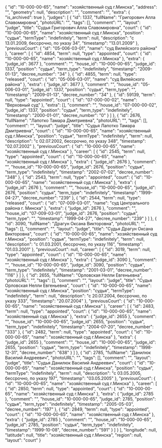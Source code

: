 {
    "id": "10-000-00-65",
    "name": "хозяйственный суд г.Минска",
    "address": "",
    "geometry": null,
    "description": "",
    "comment": "",
    "extra": {
        "is_archived": true
    },
    "judges": [
        {
            "id": 1337,
            "fullName": "Григорович Алла Славомировна",
            "photoURL": "",
            "tags": [],
            "comment": "",
            "layout": "judge",
            "title": "Судья Григорович Алла Славомировна",
            "court": {
                "id": "10-000-00-65",
                "name": "хозяйственный суд г.Минска",
                "position": "судья",
                "termType": "indefinitely",
                "term": null,
                "description": "c 13.01.2009, бессрочно, по указу 34",
                "timestamp": "13.01.2009"
            },
            "previousCourt": {
                "id": "05-006-03-01",
                "name": "суд Вилейского района"
            },
            "career": [
                {
                    "id": 4854,
                    "term": null,
                    "type": "appointed",
                    "court": {
                        "id": "10-000-00-65",
                        "name": "хозяйственный суд г.Минска"
                    },
                    "extra": {
                        "judge_id": 3677
                    },
                    "comment": "",
                    "house_id": "10-000-00-65",
                    "judge_id": 1337,
                    "position": "судья",
                    "term_type": "indefinitely",
                    "timestamp": "2009-01-13",
                    "decree_number": "34"
                },
                {
                    "id": 4855,
                    "term": null,
                    "type": "released",
                    "court": {
                        "id": "05-006-03-01",
                        "name": "суд Вилейского района"
                    },
                    "extra": {
                        "judge_id": 3677
                    },
                    "comment": "",
                    "house_id": "05-006-03-01",
                    "judge_id": 1337,
                    "position": "судья",
                    "term_type": "",
                    "timestamp": "2009-01-13",
                    "decree_number": "34"
                },
                {
                    "id": 59139,
                    "term": null,
                    "type": "appointed",
                    "court": {
                        "id": "07-000-00-02",
                        "name": "Верховный суд"
                    },
                    "extra": [],
                    "comment": "",
                    "house_id": "07-000-00-02",
                    "judge_id": 1337,
                    "position": "судья",
                    "term_type": "indefinitely",
                    "timestamp": "2000-01-01",
                    "decree_number": "0"
                }
            ]
        },
        {
            "id": 2676,
            "fullName": "Лапотко Тамара Дмитриевна",
            "photoURL": "",
            "tags": [],
            "comment": "",
            "layout": "judge",
            "title": "Судья Лапотко Тамара Дмитриевна",
            "court": {
                "id": "10-000-00-65",
                "name": "хозяйственный суд г.Минска",
                "position": "судья",
                "termType": "indefinitely",
                "term": null,
                "description": "c 02.07.2002, бессрочно, по указу 348",
                "timestamp": "02.07.2002"
            },
            "previousCourt": {
                "id": "10-000-00-65",
                "name": "хозяйственный суд г.Минска"
            },
            "career": [
                {
                    "id": 2545,
                    "term": null,
                    "type": "appointed",
                    "court": {
                        "id": "10-000-00-65",
                        "name": "хозяйственный суд г.Минска"
                    },
                    "extra": {
                        "judge_id": 2676
                    },
                    "comment": "",
                    "house_id": "10-000-00-65",
                    "judge_id": 2676,
                    "position": "судья",
                    "term_type": "indefinitely",
                    "timestamp": "2002-07-02",
                    "decree_number": "348"
                },
                {
                    "id": 2543,
                    "term": null,
                    "type": "appointed",
                    "court": {
                        "id": "10-000-00-65",
                        "name": "хозяйственный суд г.Минска"
                    },
                    "extra": {
                        "judge_id": 2676
                    },
                    "comment": "",
                    "house_id": "10-000-00-65",
                    "judge_id": 2676,
                    "position": "судья",
                    "term_type": "indefinitely",
                    "timestamp": "1999-04-27",
                    "decree_number": "239"
                },
                {
                    "id": 2544,
                    "term": null,
                    "type": "released",
                    "court": {
                        "id": "07-009-03-01",
                        "name": "суд Центрального района г. Минска"
                    },
                    "extra": {
                        "judge_id": 2676
                    },
                    "comment": "",
                    "house_id": "07-009-03-01",
                    "judge_id": 2676,
                    "position": "судья",
                    "term_type": "",
                    "timestamp": "1999-04-27",
                    "decree_number": "239"
                }
            ]
        },
        {
            "id": 3090,
            "fullName": "Драгун Оксана Викторовна",
            "photoURL": "",
            "tags": [],
            "comment": "",
            "layout": "judge",
            "title": "Судья Драгун Оксана Викторовна",
            "court": {
                "id": "10-000-00-65",
                "name": "хозяйственный суд г.Минска",
                "position": "судья",
                "termType": "indefinitely",
                "term": null,
                "description": "c 01.03.2001, бессрочно, по указу 116",
                "timestamp": "01.03.2001"
            },
            "previousCourt": null,
            "career": [
                {
                    "id": 3019,
                    "term": null,
                    "type": "appointed",
                    "court": {
                        "id": "10-000-00-65",
                        "name": "хозяйственный суд г.Минска"
                    },
                    "extra": {
                        "judge_id": 3090
                    },
                    "comment": "",
                    "house_id": "10-000-00-65",
                    "judge_id": 3090,
                    "position": "судья",
                    "term_type": "indefinitely",
                    "timestamp": "2001-03-01",
                    "decree_number": "116"
                }
            ]
        },
        {
            "id": 2655,
            "fullName": "Орловская Нелли Евгеньевна",
            "photoURL": "",
            "tags": [],
            "comment": "",
            "layout": "judge",
            "title": "Судья Орловская Нелли Евгеньевна",
            "court": {
                "id": "10-000-00-65",
                "name": "хозяйственный суд г.Минска",
                "position": "судья",
                "termType": "indefinitely",
                "term": null,
                "description": "c 20.07.2004, бессрочно, по указу 333",
                "timestamp": "20.07.2004"
            },
            "previousCourt": {
                "id": "10-000-00-65",
                "name": "хозяйственный суд г.Минска"
            },
            "career": [
                {
                    "id": 2483,
                    "term": null,
                    "type": "appointed",
                    "court": {
                        "id": "10-000-00-65",
                        "name": "хозяйственный суд г.Минска"
                    },
                    "extra": {
                        "judge_id": 2655
                    },
                    "comment": "",
                    "house_id": "10-000-00-65",
                    "judge_id": 2655,
                    "position": "судья",
                    "term_type": "indefinitely",
                    "timestamp": "2004-07-20",
                    "decree_number": "333"
                },
                {
                    "id": 2482,
                    "term": null,
                    "type": "appointed",
                    "court": {
                        "id": "10-000-00-65",
                        "name": "хозяйственный суд г.Минска"
                    },
                    "extra": {
                        "judge_id": 2655
                    },
                    "comment": "",
                    "house_id": "10-000-00-65",
                    "judge_id": 2655,
                    "position": "судья",
                    "term_type": "indefinitely",
                    "timestamp": "1998-12-31",
                    "decree_number": "638"
                }
            ]
        },
        {
            "id": 2785,
            "fullName": "Данилюк Василий Андреевич",
            "photoURL": "",
            "tags": [],
            "comment": "",
            "layout": "judge",
            "title": "Судья Данилюк Василий Андреевич",
            "court": {
                "id": "10-000-00-65",
                "name": "хозяйственный суд г.Минска",
                "position": "судья",
                "termType": "indefinitely",
                "term": null,
                "description": "c 03.05.2005, бессрочно, по указу 197",
                "timestamp": "03.05.2005"
            },
            "previousCourt": {
                "id": "10-000-00-65",
                "name": "хозяйственный суд г.Минска"
            },
            "career": [
                {
                    "id": 2850,
                    "term": null,
                    "type": "appointed",
                    "court": {
                        "id": "10-000-00-65",
                        "name": "хозяйственный суд г.Минска"
                    },
                    "extra": {
                        "judge_id": 2785
                    },
                    "comment": "",
                    "house_id": "10-000-00-65",
                    "judge_id": 2785,
                    "position": "судья",
                    "term_type": "indefinitely",
                    "timestamp": "2005-05-03",
                    "decree_number": "197"
                },
                {
                    "id": 2849,
                    "term": null,
                    "type": "appointed",
                    "court": {
                        "id": "10-000-00-65",
                        "name": "хозяйственный суд г.Минска"
                    },
                    "extra": {
                        "judge_id": 2785
                    },
                    "comment": "",
                    "house_id": "10-000-00-65",
                    "judge_id": 2785,
                    "position": "судья",
                    "term_type": "indefinitely",
                    "timestamp": "1999-10-08",
                    "decree_number": "591"
                }
            ]
        }
    ],
    "longitude": null,
    "latitude": null,
    "title": "хозяйственный суд г.Минска",
    "region": null,
    "layout": "court"
}
